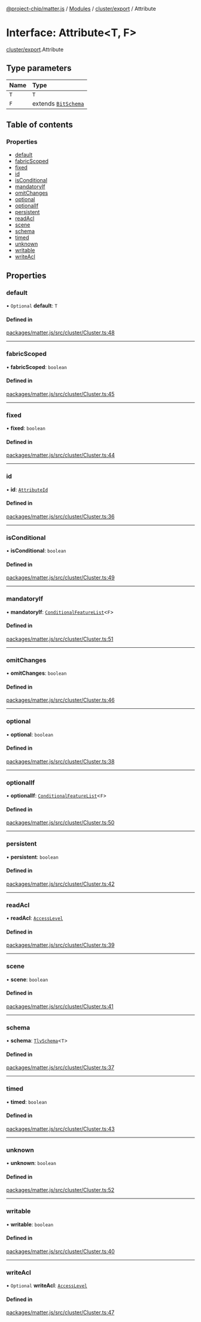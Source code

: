 [@project-chip/matter.js](../README.md) / [Modules](../modules.md) / [cluster/export](../modules/cluster_export.md) / Attribute

# Interface: Attribute\<T, F\>

[cluster/export](../modules/cluster_export.md).Attribute

## Type parameters

| Name | Type |
| :------ | :------ |
| `T` | `T` |
| `F` | extends [`BitSchema`](../modules/schema_export.md#bitschema) |

## Table of contents

### Properties

- [default](cluster_export.Attribute.md#default)
- [fabricScoped](cluster_export.Attribute.md#fabricscoped)
- [fixed](cluster_export.Attribute.md#fixed)
- [id](cluster_export.Attribute.md#id)
- [isConditional](cluster_export.Attribute.md#isconditional)
- [mandatoryIf](cluster_export.Attribute.md#mandatoryif)
- [omitChanges](cluster_export.Attribute.md#omitchanges)
- [optional](cluster_export.Attribute.md#optional)
- [optionalIf](cluster_export.Attribute.md#optionalif)
- [persistent](cluster_export.Attribute.md#persistent)
- [readAcl](cluster_export.Attribute.md#readacl)
- [scene](cluster_export.Attribute.md#scene)
- [schema](cluster_export.Attribute.md#schema)
- [timed](cluster_export.Attribute.md#timed)
- [unknown](cluster_export.Attribute.md#unknown)
- [writable](cluster_export.Attribute.md#writable)
- [writeAcl](cluster_export.Attribute.md#writeacl)

## Properties

### default

• `Optional` **default**: `T`

#### Defined in

[packages/matter.js/src/cluster/Cluster.ts:48](https://github.com/project-chip/matter.js/blob/e87b236f/packages/matter.js/src/cluster/Cluster.ts#L48)

___

### fabricScoped

• **fabricScoped**: `boolean`

#### Defined in

[packages/matter.js/src/cluster/Cluster.ts:45](https://github.com/project-chip/matter.js/blob/e87b236f/packages/matter.js/src/cluster/Cluster.ts#L45)

___

### fixed

• **fixed**: `boolean`

#### Defined in

[packages/matter.js/src/cluster/Cluster.ts:44](https://github.com/project-chip/matter.js/blob/e87b236f/packages/matter.js/src/cluster/Cluster.ts#L44)

___

### id

• **id**: [`AttributeId`](../modules/datatype_export.md#attributeid)

#### Defined in

[packages/matter.js/src/cluster/Cluster.ts:36](https://github.com/project-chip/matter.js/blob/e87b236f/packages/matter.js/src/cluster/Cluster.ts#L36)

___

### isConditional

• **isConditional**: `boolean`

#### Defined in

[packages/matter.js/src/cluster/Cluster.ts:49](https://github.com/project-chip/matter.js/blob/e87b236f/packages/matter.js/src/cluster/Cluster.ts#L49)

___

### mandatoryIf

• **mandatoryIf**: [`ConditionalFeatureList`](../modules/cluster_export.md#conditionalfeaturelist)\<`F`\>

#### Defined in

[packages/matter.js/src/cluster/Cluster.ts:51](https://github.com/project-chip/matter.js/blob/e87b236f/packages/matter.js/src/cluster/Cluster.ts#L51)

___

### omitChanges

• **omitChanges**: `boolean`

#### Defined in

[packages/matter.js/src/cluster/Cluster.ts:46](https://github.com/project-chip/matter.js/blob/e87b236f/packages/matter.js/src/cluster/Cluster.ts#L46)

___

### optional

• **optional**: `boolean`

#### Defined in

[packages/matter.js/src/cluster/Cluster.ts:38](https://github.com/project-chip/matter.js/blob/e87b236f/packages/matter.js/src/cluster/Cluster.ts#L38)

___

### optionalIf

• **optionalIf**: [`ConditionalFeatureList`](../modules/cluster_export.md#conditionalfeaturelist)\<`F`\>

#### Defined in

[packages/matter.js/src/cluster/Cluster.ts:50](https://github.com/project-chip/matter.js/blob/e87b236f/packages/matter.js/src/cluster/Cluster.ts#L50)

___

### persistent

• **persistent**: `boolean`

#### Defined in

[packages/matter.js/src/cluster/Cluster.ts:42](https://github.com/project-chip/matter.js/blob/e87b236f/packages/matter.js/src/cluster/Cluster.ts#L42)

___

### readAcl

• **readAcl**: [`AccessLevel`](../enums/cluster_export.AccessLevel.md)

#### Defined in

[packages/matter.js/src/cluster/Cluster.ts:39](https://github.com/project-chip/matter.js/blob/e87b236f/packages/matter.js/src/cluster/Cluster.ts#L39)

___

### scene

• **scene**: `boolean`

#### Defined in

[packages/matter.js/src/cluster/Cluster.ts:41](https://github.com/project-chip/matter.js/blob/e87b236f/packages/matter.js/src/cluster/Cluster.ts#L41)

___

### schema

• **schema**: [`TlvSchema`](../classes/tlv_export.TlvSchema.md)\<`T`\>

#### Defined in

[packages/matter.js/src/cluster/Cluster.ts:37](https://github.com/project-chip/matter.js/blob/e87b236f/packages/matter.js/src/cluster/Cluster.ts#L37)

___

### timed

• **timed**: `boolean`

#### Defined in

[packages/matter.js/src/cluster/Cluster.ts:43](https://github.com/project-chip/matter.js/blob/e87b236f/packages/matter.js/src/cluster/Cluster.ts#L43)

___

### unknown

• **unknown**: `boolean`

#### Defined in

[packages/matter.js/src/cluster/Cluster.ts:52](https://github.com/project-chip/matter.js/blob/e87b236f/packages/matter.js/src/cluster/Cluster.ts#L52)

___

### writable

• **writable**: `boolean`

#### Defined in

[packages/matter.js/src/cluster/Cluster.ts:40](https://github.com/project-chip/matter.js/blob/e87b236f/packages/matter.js/src/cluster/Cluster.ts#L40)

___

### writeAcl

• `Optional` **writeAcl**: [`AccessLevel`](../enums/cluster_export.AccessLevel.md)

#### Defined in

[packages/matter.js/src/cluster/Cluster.ts:47](https://github.com/project-chip/matter.js/blob/e87b236f/packages/matter.js/src/cluster/Cluster.ts#L47)
